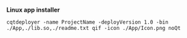 **Linux app installer**

`cqtdeployer -name ProjectName -deployVersion 1.0 -bin ./App,./lib.so,./readme.txt qif -icon ./App/Icon.png noQt`
